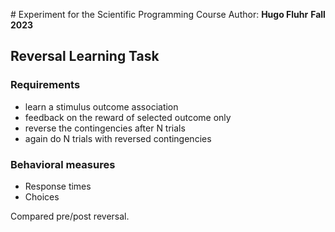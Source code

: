 # Experiment for the Scientific Programming Course
Author: **Hugo Fluhr**
**Fall 2023**

## Reversal Learning Task
### Requirements
- learn a stimulus outcome association
- feedback on the reward of selected outcome only
- reverse the contingencies after N trials
- again do N trials with reversed contingencies

### Behavioral measures
- Response times
- Choices

Compared pre/post reversal.
